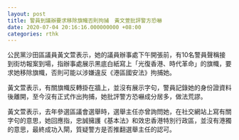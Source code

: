 ```yaml
---
layout: post
title: 警員到議辦要求移除旗幟否則拘捕　黃文萱批評警方恐嚇
date: 2020-07-04 20:16:16.000000000 +08:00
categories: rthk
---
```


公民黨沙田區議員黃文萱表示，她的議員辦事處下午開張前，有10名警員聲稱接到街坊報案到場，指辦事處展示黑底白紙寫上「光復香港、時代革命」的旗幟，要求她移除旗幟，否則可能以涉嫌違反《港區國安法》拘捕她。

黃文萱表示，有關旗幟反轉掛在牆上，並沒有展示字句，警員記錄她的身份證資料後離開，至今沒有正式作出拘捕，她批評警方恐嚇成分居多，做法荒謬。

黃文萱表示，去年參選區議會選舉時，選舉主任亦曾詢問她，在社交網站上寫有關字句的意思，她回應指，忠誠擁護《基本法》和效忠香港特別行政區，並沒有港獨的意思，最終成功入閘，質疑警方是否推翻選舉主任的認可。
